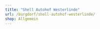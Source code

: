 ```yaml
---
title: "Shell Autohof Westerlinde"
url: /burgdorf/shell-autohof-westerlinde/
shop: Allgemein
---
```

